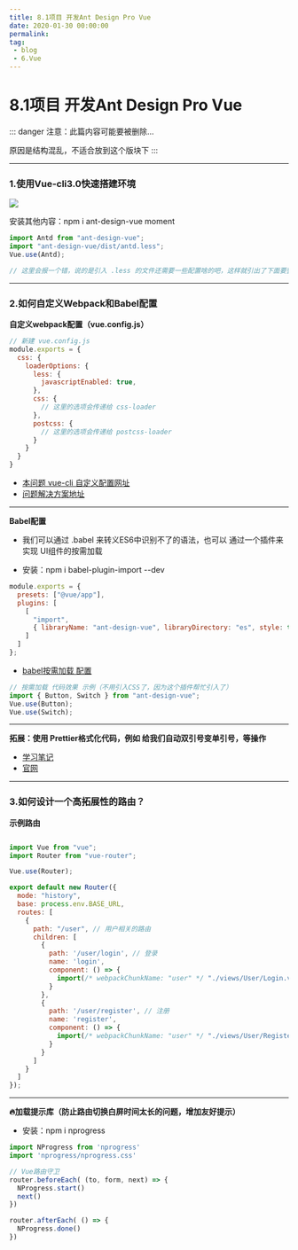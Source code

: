 ```yaml
---
title: 8.1项目 开发Ant Design Pro Vue
date: 2020-01-30 00:00:00
permalink: 
tag: 
 - blog
 - 6.Vue
---
```


# 8.1项目 开发Ant Design Pro Vue

::: danger
注意：此篇内容可能要被删除...

原因是结构混乱，不适合放到这个版块下
:::

---

### 1.使用Vue-cli3.0快速搭建环境

<img src="https://itzkp-1253302184.cos.ap-beijing.myqcloud.com/notes/2.notes/5.MVVM%E6%A1%86%E6%9E%B6%EF%BC%88Vue%EF%BC%89/%E9%A1%B9%E7%9B%AE%E3%80%8Aant-design-vue-pro%E3%80%8B/1.Vuecli%E9%85%8D%E7%BD%AE.png" />

安装其他内容：npm i ant-design-vue moment

```js
import Antd from "ant-design-vue";
import "ant-design-vue/dist/antd.less";
Vue.use(Antd);

// 这里会报一个错，说的是引入 .less 的文件还需要一些配置啥的吧，这样就引出了下面要整的 自定义webpack配置
```

---

### 2.如何自定义Webpack和Babel配置

**自定义webpack配置（vue.config.js）**

```js
// 新建 vue.config.js
module.exports = {
  css: {
    loaderOptions: {
      less: {
        javascriptEnabled: true,
      },
      css: {
        // 这里的选项会传递给 css-loader
      },
      postcss: {
        // 这里的选项会传递给 postcss-loader
      }
    }
  }
}
```

- [本问题 vue-cli 自定义配置网址](https://cli.vuejs.org/zh/config/#css-loaderoptions)
- [问题解决方案地址](https://github.com/ant-design/ant-motion/issues/44)

---

**Babel配置**

- 我们可以通过 .babel 来转义ES6中识别不了的语法，也可以 通过一个插件来实现 UI组件的按需加载

- 安装：npm i babel-plugin-import --dev

```js
module.exports = {
  presets: ["@vue/app"],
  plugins: [
    [
      "import",
      { libraryName: "ant-design-vue", libraryDirectory: "es", style: true }
    ]
  ]
};

```

- [babel按需加载 配置](https://vue.ant.design/docs/vue/use-with-vue-cli-cn/)

```js
// 按需加载 代码效果 示例（不用引入CSS了，因为这个插件帮忙引入了）
import { Button, Switch } from "ant-design-vue";
Vue.use(Button);
Vue.use(Switch);

```

---

**拓展：使用 Prettier格式化代码，例如 给我们自动双引号变单引号，等操作**


- [学习笔记](https://www.jianshu.com/p/5f7dbffc257e)
- [官网](https://prettier.io/docs/en/options.html?spm=a2c4e.11153940.blogcont422690.11.5d0b5721zZ3CkZ)

---

### 3.如何设计一个高拓展性的路由？

**示例路由**

```js

import Vue from "vue";
import Router from "vue-router";

Vue.use(Router);

export default new Router({
  mode: "history",
  base: process.env.BASE_URL,
  routes: [
    {
      path: "/user", // 用户相关的路由
      children: [
        {
          path: '/user/login', // 登录
          name: 'login',
          component: () => {
            import(/* webpackChunkName: "user" */ "./views/User/Login.vue")
          }
        },
        {
          path: '/user/register', // 注册
          name: 'register',
          component: () => {
            import(/* webpackChunkName: "user" */ "./views/User/Register.vue")
          }
        }
      ]
    }
  ]
});

```

---

**🔥加载提示库（防止路由切换白屏时间太长的问题，增加友好提示）**

- 安装：npm i nprogress

```js
import NProgress from 'nprogress'
import 'nprogress/nprogress.css'

// Vue路由守卫
router.beforeEach( (to, form, next) => {
  NProgress.start()
  next()
})

router.afterEach( () => {
  NProgress.done()
})

```


